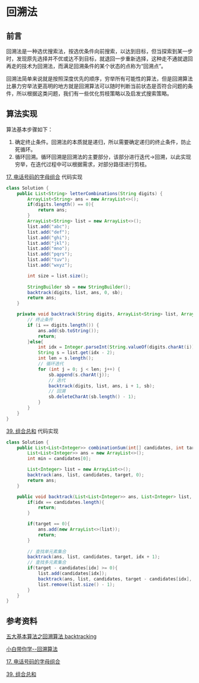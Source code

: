 # 回溯法


## 前言

回溯法是一种选优搜索法，按选优条件向前搜索，以达到目标，但当探索到某一步时，发现原先选择并不优或达不到目标，就退回一步重新选择，这种走不通就退回再走的技术为回溯法，而满足回溯条件的某个状态的点称为“回溯点”。

回溯法简单来说就是按照深度优先的顺序，穷举所有可能性的算法，但是回溯算法比暴力穷举法更高明的地方就是回溯算法可以随时判断当前状态是否符合问题的条件，所以根据这类问题，我们有一些优化剪枝策略以及启发式搜索策略。

## 算法实现

算法基本步骤如下：

1. 确定终止条件。回溯法的本质就是递归，所以需要确定递归的终止条件，防止死循环。
2. 循环回溯。循环回溯是回溯法的主要部分，该部分进行迭代->回溯，以此实现穷举，在迭代过程中可以根据需求，对部分路径进行剪枝。

[17. 电话号码的字母组合](https://leetcode-cn.com/problems/letter-combinations-of-a-phone-number/) 代码实现

```java
class Solution {
    public List<String> letterCombinations(String digits) {
        ArrayList<String> ans = new ArrayList<>();
        if(digits.length() == 0){
            return ans;
        }
        ArrayList<String> list = new ArrayList<>();
        list.add("abc");
        list.add("def");
        list.add("ghi");
        list.add("jkl");
        list.add("mno");
        list.add("pqrs");
        list.add("tuv");
        list.add("wxyz");

        int size = list.size();
        
        StringBuilder sb = new StringBuilder();
        backtrack(digits, list, ans, 0, sb);
        return ans;
    }

    private void backtrack(String digits, ArrayList<String> list, ArrayList<String> ans, int i, StringBuilder sb) {
        // 终止条件
        if (i == digits.length()) {
            ans.add(sb.toString());
            return;
        }else{
            int idx = Integer.parseInt(String.valueOf(digits.charAt(i)));
            String s = list.get(idx - 2);
            int len = s.length();
            // 循环迭代
            for (int j = 0; j < len; j++) {
                sb.append(s.charAt(j));
                // 迭代
                backtrack(digits, list, ans, i + 1, sb);
                // 回溯
                sb.deleteCharAt(sb.length() - 1);
            }
        }
    }
}
```

[39. 组合总和](https://leetcode-cn.com/problems/combination-sum/) 代码实现

```java
class Solution {
    public List<List<Integer>> combinationSum(int[] candidates, int target) {
        List<List<Integer>> ans = new ArrayList<>();
        int min = candidates[0];

        List<Integer> list = new ArrayList<>();
        backtrack(ans, list, candidates, target, 0);
        return ans;
    }

    public void backtrack(List<List<Integer>> ans, List<Integer> list, int[] candidates, int target, int idx){
        if(idx == candidates.length){
            return;
        }

        if(target == 0){
            ans.add(new ArrayList<>(list));
            return;
        }
		
        // 查找单元素集合
        backtrack(ans, list, candidates, target, idx + 1);
        // 查找多元素集合
        if(target - candidates[idx] >= 0){
            list.add(candidates[idx]);
            backtrack(ans, list, candidates, target - candidates[idx], idx);
            list.remove(list.size() - 1);
        }
    }
}
```

## 参考资料

[五大基本算法之回溯算法 backtracking](https://houbb.github.io/2020/01/23/data-struct-learn-07-base-backtracking)

[小白带你学--回溯算法](https://www.jianshu.com/p/dd3c3f3e84c0)

[17. 电话号码的字母组合](https://leetcode-cn.com/problems/letter-combinations-of-a-phone-number/)

[39. 组合总和](https://leetcode-cn.com/problems/combination-sum/)

